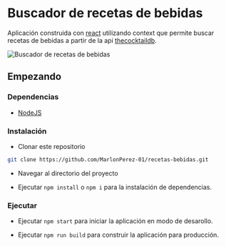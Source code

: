 # Buscador de recetas de bebidas

Aplicación construida con [react](https://es.reactjs.org/) utilizando context que permite buscar recetas de bebidas a partir de la api [thecocktaildb](https://www.thecocktaildb.com/).

![Buscador de recetas de bebidas](https://res.cloudinary.com/dcekawcxi/image/upload/v1640643324/github/Buscador_de_recetas_de_bebidas_kfbjgr.png)

## Empezando

### Dependencias

- [NodeJS](https://nodejs.org/en/)

### Instalación

- Clonar este repositorio

```sh
git clone https://github.com/MarlonPerez-01/recetas-bebidas.git
```

- Navegar al directorio del proyecto

- Ejecutar `npm install` o `npm i` para la instalación de dependencias.

### Ejecutar

- Ejecutar `npm start` para iniciar la aplicación en modo de desarollo.

- Ejecutar `npm run build` para construir la aplicación para producción.

